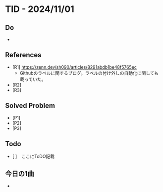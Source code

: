 # TID - 2024/11/01
<!--
## Learnings
- 
- 
-->


## Do
- 

## References
- [R1] https://zenn.dev/sh090/articles/8291abdb1be48f5765ec
  - Githubのラベルに関するブログ。ラベルの付け外しの自動化に関しても載っていた。
- [R2] 
- [R3] 

## Solved Problem
- [P1] 
- [P2] 
- [P3] 


## Todo
- [ ]　ここにToDO記載

## 今日の1曲
- 
